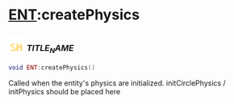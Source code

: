# [ENT](../ent/README.md):createPhysics

### <img src="../../.gitbook/assets/shared.png" width="32" height="32" /> $TITLE_NAME$

```lua
void ENT:createPhysics()
```

Called when the entity's physics are initialized. initCirclePhysics / initPhysics should be placed here<br>
